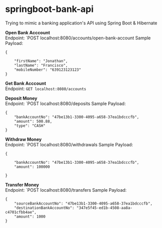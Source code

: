 # springboot-bank-api
Trying to mimic a banking application's API using Spring Boot &amp; Hibernate

**Open Bank Acccount**<br>
Endpoint: `POST localhost:8080/accounts/open-bank-account
Sample Payload: 
```
{

	"firstName": "Jonathan",
	"lastName": "Francisco",
	"mobileNumber": "639123123123"
}
```


**Get Bank Acccount**<br>
Endpoint: `GET localhost:8080/accounts`


**Deposit Money**<br>
Endpoint: `POST localhost:8080/deposits
Sample Payload: 
```
{
	"bankAccountNo": "47be13b1-3300-4095-a658-37ea1bdcccfb",
	"amount": 500.88,
	"type": "CASH"
}
```


**Withdraw Money**<br>
Endpoint: `POST localhost:8080/withdrawals
Sample Payload: 
```
{

	"bankAccountNo": "47be13b1-3300-4095-a658-37ea1bdcccfb",
	"amount": 100000

}
```


**Transfer Money**<br>
Endpoint: `POST localhost:8080/transfers
Sample Payload: 
```
{
	"sourceBankAccountNo": "47be13b1-3300-4095-a658-37ea1bdcccfb",
	"destinationBankAccountNo": "347e5f45-ed1b-4508-aa8a-c4701cfbb4ae",
	"amount": 1000
}
```
